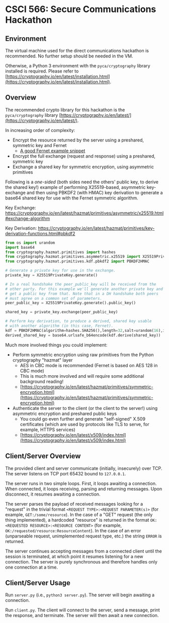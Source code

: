 # CSCI 566: Secure Communications Hackathon

## Environment

The virtual machine used for the direct communications hackathon is recommended. No further setup should be needed in the VM.

Otherwise, a Python 3 environment with the `pyca/cryptography` library installed is required. Please refer to [https://cryptography.io/en/latest/installation.html](https://cryptography.io/en/latest/installation.html).

## Overview

The recommended crypto library for this hackathon is the `pyca/cryptography` library [https://cryptography.io/en/latest/](https://cryptography.io/en/latest/).


In increasing order of complexity:

- Encrypt the resource returned by the server using a preshared, symmetric key and Fernet
	- [A good Fernet example snippet](https://docs.python-guide.org/scenarios/crypto/#example)
- Encrypt the full exchange (request and response) using a preshared, symmetric key
- Exchange a shared key for symmetric encryption, using asymmetric primitives

Following is a *one-sided* (both sides need the others' public key, to derive the shared key!) example of performing X25519-based, asymmetric key-exchange and then using PBKDF2 (with HMAC) key derivation to generate a base64 shared key for use with the Fernet symmetric algorithm.

Key Exchange:
https://cryptography.io/en/latest/hazmat/primitives/asymmetric/x25519.html#exchange-algorithm

Key Derivation:
https://cryptography.io/en/latest/hazmat/primitives/key-derivation-functions.html#pbkdf2

```python
from os import urandom
import base64
from cryptography.hazmat.primitives import hashes
from cryptography.hazmat.primitives.asymmetric.x25519 import X25519PrivateKey
from cryptography.hazmat.primitives.kdf.pbkdf2 import PBKDF2HMAC

# Generate a private key for use in the exchange.
private_key = X25519PrivateKey.generate()

# In a real handshake the peer_public_key will be received from the
# other party. For this example we'll generate another private key and
# get a public key from that. Note that in a DH handshake both peers
# must agree on a common set of parameters.
peer_public_key = X25519PrivateKey.generate().public_key()

shared_key = private_key.exchange(peer_public_key)

# Perform key derivation, to produce a derived, shared key usable
# with another algorithm (in this case, Fernet).
kdf = PBKDF2HMAC(algorithm=hashes.SHA256(),length=32,salt=urandom(16),iterations=100000,)
derived_shared_key = base64.urlsafe_b64encode(kdf.derive(shared_key))
```

Much more involved things you could implement:

- Perform symmetric encryption using raw primitives from the Python cryptography "hazmat" layer
	- AES in CBC mode is recommended (Fernet is based on AES 128 in CBC mode)
	- This is much more involved and will require some additional background reading!
	- [https://cryptography.io/en/latest/hazmat/primitives/symmetric-encryption.html](https://cryptography.io/en/latest/hazmat/primitives/symmetric-encryption.html)
- Authenticate the server to the client (or the client to the server!) using asymmetric encryption and preshared public keys
	- You could go even further and generate "self-signed" X.509 certificates (which are used by protocols like TLS to serve, for example, HTTPS services)
	- [https://cryptography.io/en/latest/x509/index.html](https://cryptography.io/en/latest/x509/index.html)

## Client/Server Overview

The provided client and server communicate (initially, insecurely) over TCP. The server listens on TCP port 65432 bound to `127.0.0.1`.

The server runs in two simple loops.
First, it loops awaiting a connection.
When connected, it loops receiving, parsing and returning messages.
Upon disconnect, it resumes awaiting a connection.

The server parses the payload of received messages looking for a "request" in the trivial format `<REQUEST TYPE>:<REQUEST PARAMETER(s)>` (for example, `GET:/some/resource`). In the case of a "GET" request (the only thing implemented), a hardcoded "resource" is returned in the format `OK:<REQUESTED RESOURCE>:<RESOURCE CONTENT>` (for example, `OK:/requested/resource:ResourceContent`). In the case of an error (unparseable request, unimplemented request type, etc.) the string `ERROR` is returned.

The server continues accepting messages from a connected client until the session is terminated, at which point it resumes listening for a new connection. The server is purely synchronous and therefore handles only one connection at a time.

## Client/Server Usage

Run `server.py` (i.e., `python3 server.py`). The server will begin awaiting a connection.

Run `client.py`. The client will connect to the server, send a message, print the response, and terminate. The server will then await a new connection.

